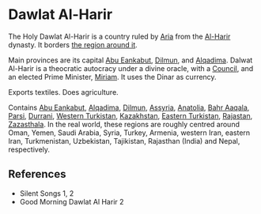 # Dawlat Al-Harir
The Holy Dawlat Al-Harir is a country ruled by [Aria](wiki/Person/Aria.md) from the [Al-Harir](wiki/Person/Group/Al-Harir.md) dynasty.
It borders [the region around it](wiki/Location/Outside%20of%20Dalwat%20Al-Harir.md).

Main provinces are its capital [Abu Eankabut](wiki/Location/Region/Abu%20Eankabut.md), [Dilmun](wiki/Location/Region/Dilmun.md), and [Alqadima](wiki/Location/Region/Alqadima.md).
Dalwat Al-Harir is a theocratic autocracy under a divine oracle, with a [Council](wiki/Person/Group/Council.md), and an elected Prime Minister, [Miriam](wiki/Person/Miriam.md). It uses the Dinar as currency.

Exports textiles. Does agriculture.

Contains [Abu Eankabut](wiki/Location/Region/Abu%20Eankabut.md), [Alqadima](wiki/Location/Region/Alqadima.md), [Dilmun](wiki/Location/Region/Dilmun.md), [Assyria](wiki/Location/Region/Assyria.md), [Anatolia](wiki/Location/Region/Anatolia.md), [Bahr Aaqala](wiki/Location/Region/Bahr%20Aaqala.md), [Parsi](wiki/Location/Region/Parsi.md), [Durrani](wiki/Location/Region/Durrani.md), [Western Turkistan](wiki/Location/Region/Western%20Turkistan.md), [Kazakhstan](wiki/Location/Region/Kazakhstan.md), [Eastern Turkistan](wiki/Location/Region/Eastern%20Turkistan.md), [Rajastan](wiki/Location/Region/Rajastan.md), [Zazasthala](wiki/Location/Region/Zazasthala.md).
In the real world, these regions are roughly centred around Oman, Yemen, Saudi Arabia, Syria, Turkey, Armenia, western Iran, eastern Iran, Turkmenistan, Uzbekistan, Tajikistan, Rajasthan (India) and Nepal, respectively.

## References
- Silent Songs 1, 2
- Good Morning Dawlat Al Harir 2
